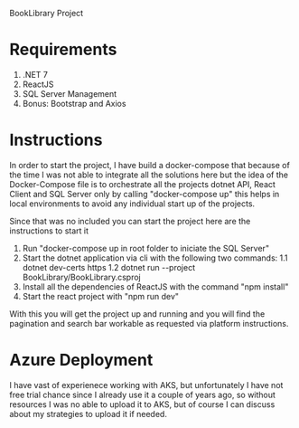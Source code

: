 BookLibrary Project

# Requirements

1. .NET 7 
1. ReactJS
1. SQL Server Management
1. Bonus: Bootstrap and Axios

# Instructions

In order to start the project, I have build a docker-compose that because of the time I was not able to integrate all the solutions here
but the idea of the Docker-Compose file is to orchestrate all the projects dotnet API, React Client and SQL Server only by calling 
"docker-compose up" this helps in local environments to avoid any individual start up of the projects.

Since that was no included you can start the project here are the instructions to start it

1. Run "docker-compose up in root folder to iniciate the SQL Server"
1. Start the dotnet application via cli with the following two commands: 
1.1 dotnet dev-certs https
1.2 dotnet run --project BookLibrary/BookLibrary.csproj 
1. Install all the dependencies of ReactJS with the command "npm install"
1. Start the react project with "npm run dev"

With this you will get the project up and running and you will find the pagination and search bar workable as requested via platform instructions.

# Azure Deployment

I have vast of experienece working with AKS, but unfortunately I have not free trial chance since I already use it a couple of years ago, so without resources 
I was no able to upload it to AKS, but of course I can discuss about my strategies to upload it if needed.
